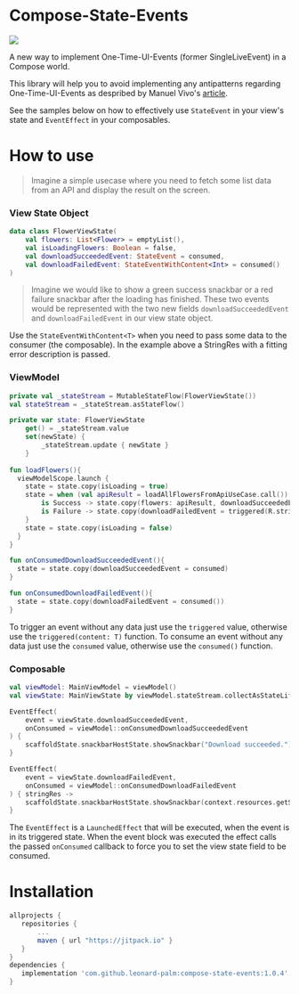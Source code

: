 # Compose-State-Events

[![](https://jitpack.io/v/leonard-palm/compose-state-events.svg)](https://jitpack.io/#leonard-palm/compose-state-events)

A new way to implement One-Time-UI-Events (former SingleLiveEvent) in a Compose world.

This library will help you to avoid implementing any antipatterns regarding One-Time-UI-Events as despribed by Manuel Vivo's [article](https://medium.com/androiddevelopers/viewmodel-one-off-event-antipatterns-16a1da869b95).

See the samples below on how to effectively use `StateEvent` in your view's state and `EventEffect` in your composables.

# How to use

> Imagine a simple usecase where you need to fetch some list data from an API and display the result on the screen.



### View State Object
```kotlin
data class FlowerViewState(
    val flowers: List<Flower> = emptyList(),
    val isLoadingFlowers: Boolean = false,
    val downloadSucceededEvent: StateEvent = consumed,
    val downloadFailedEvent: StateEventWithContent<Int> = consumed()
)
```
> Imagine we would like to show a green success snackbar or a red failure snackbar after the loading has finished. 
These two events would be represented with the two new fields `downloadSucceededEvent` and `downloadFailedEvent` in our view state object.

Use the `StateEventWithContent<T>` when you need to pass some data to the consumer (the composable). 
In the example above a StringRes with a fitting error description is passed.

### ViewModel
```kotlin
private val _stateStream = MutableStateFlow(FlowerViewState())
val stateStream = _stateStream.asStateFlow()

private var state: FlowerViewState
    get() = _stateStream.value
    set(newState) {
        _stateStream.update { newState }
    }
    
fun loadFlowers(){
  viewModelScope.launch {
    state = state.copy(isLoading = true)
    state = when (val apiResult = loadAllFlowersFromApiUseCase.call()) {
        is Success -> state.copy(flowers: apiResult, downloadSucceededEvent = triggered)
        is Failure -> state.copy(downloadFailedEvent = triggered(R.string.error_load_flowers))
    }
    state = state.copy(isLoading = false)
  }
}

fun onConsumedDownloadSucceededEvent(){
  state = state.copy(downloadSucceededEvent = consumed)
}

fun onConsumedDownloadFailedEvent(){
  state = state.copy(downloadFailedEvent = consumed())
}
```
To trigger an event without any data just use the `triggered` value, otherwise use the `triggered(content: T)` function.
To consume an event without any data just use the `consumed` value, otherwise use the `consumed()` function.

### Composable

```kotlin
val viewModel: MainViewModel = viewModel()
val viewState: MainViewState by viewModel.stateStream.collectAsStateLifecycleAware()

EventEffect(
    event = viewState.downloadSucceededEvent, 
    onConsumed = viewModel::onConsumedDownloadSucceededEvent
) {
    scaffoldState.snackbarHostState.showSnackbar("Download succeeded.")
}

EventEffect(
    event = viewState.downloadFailedEvent, 
    onConsumed = viewModel::onConsumedDownloadFailedEvent
) { stringRes ->
    scaffoldState.snackbarHostState.showSnackbar(context.resources.getString(stringRes))
}
```
The `EventEffect` is a `LaunchedEffect` that will be executed, when the event is in its triggered state. 
When the event block was executed the effect calls the passed `onConsumed` callback to force you to set the view state field to be consumed.

# Installation

```gradle
allprojects {
   repositories {
       ...
       maven { url "https://jitpack.io" }
   }
}
dependencies {
   implementation 'com.github.leonard-palm:compose-state-events:1.0.4'
}
``` 
